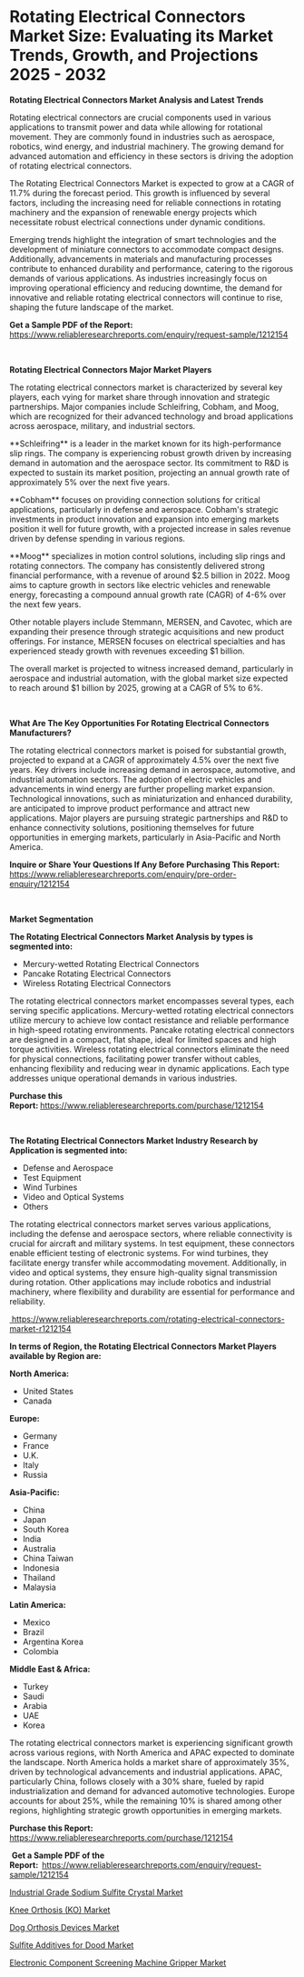 <p><h1>Rotating Electrical Connectors Market Size: Evaluating its Market Trends, Growth, and Projections 2025 - 2032</h1></p><p><strong>Rotating Electrical Connectors Market Analysis and Latest Trends</strong></p>
<p><p>Rotating electrical connectors are crucial components used in various applications to transmit power and data while allowing for rotational movement. They are commonly found in industries such as aerospace, robotics, wind energy, and industrial machinery. The growing demand for advanced automation and efficiency in these sectors is driving the adoption of rotating electrical connectors.</p><p>The Rotating Electrical Connectors Market is expected to grow at a CAGR of 11.7% during the forecast period. This growth is influenced by several factors, including the increasing need for reliable connections in rotating machinery and the expansion of renewable energy projects which necessitate robust electrical connections under dynamic conditions. </p><p>Emerging trends highlight the integration of smart technologies and the development of miniature connectors to accommodate compact designs. Additionally, advancements in materials and manufacturing processes contribute to enhanced durability and performance, catering to the rigorous demands of various applications. As industries increasingly focus on improving operational efficiency and reducing downtime, the demand for innovative and reliable rotating electrical connectors will continue to rise, shaping the future landscape of the market.</p></p>
<p><strong>Get a Sample PDF of the Report:&nbsp;</strong> <a href="https://www.reliableresearchreports.com/enquiry/request-sample/1212154?utm_campaign=118&utm_medium=2&utm_source=Github&utm_content=ia&utm_term=24032025&utm_id=rotating-electrical-connectors">https://www.reliableresearchreports.com/enquiry/request-sample/1212154</a></p>
<p>&nbsp;</p>
<p><strong>Rotating Electrical Connectors Major Market Players</strong></p>
<p><p>The rotating electrical connectors market is characterized by several key players, each vying for market share through innovation and strategic partnerships. Major companies include Schleifring, Cobham, and Moog, which are recognized for their advanced technology and broad applications across aerospace, military, and industrial sectors.</p><p>**Schleifring** is a leader in the market known for its high-performance slip rings. The company is experiencing robust growth driven by increasing demand in automation and the aerospace sector. Its commitment to R&D is expected to sustain its market position, projecting an annual growth rate of approximately 5% over the next five years.</p><p>**Cobham** focuses on providing connection solutions for critical applications, particularly in defense and aerospace. Cobham's strategic investments in product innovation and expansion into emerging markets position it well for future growth, with a projected increase in sales revenue driven by defense spending in various regions.</p><p>**Moog** specializes in motion control solutions, including slip rings and rotating connectors. The company has consistently delivered strong financial performance, with a revenue of around $2.5 billion in 2022. Moog aims to capture growth in sectors like electric vehicles and renewable energy, forecasting a compound annual growth rate (CAGR) of 4-6% over the next few years.</p><p>Other notable players include Stemmann, MERSEN, and Cavotec, which are expanding their presence through strategic acquisitions and new product offerings. For instance, MERSEN focuses on electrical specialties and has experienced steady growth with revenues exceeding $1 billion. </p><p>The overall market is projected to witness increased demand, particularly in aerospace and industrial automation, with the global market size expected to reach around $1 billion by 2025, growing at a CAGR of 5% to 6%.</p></p>
<p>&nbsp;</p>
<p><strong>What Are The Key Opportunities For Rotating Electrical Connectors Manufacturers?</strong></p>
<p><p>The rotating electrical connectors market is poised for substantial growth, projected to expand at a CAGR of approximately 4.5% over the next five years. Key drivers include increasing demand in aerospace, automotive, and industrial automation sectors. The adoption of electric vehicles and advancements in wind energy are further propelling market expansion. Technological innovations, such as miniaturization and enhanced durability, are anticipated to improve product performance and attract new applications. Major players are pursuing strategic partnerships and R&D to enhance connectivity solutions, positioning themselves for future opportunities in emerging markets, particularly in Asia-Pacific and North America.</p></p>
<p><strong>Inquire or Share Your Questions If Any Before Purchasing This Report:</strong> <a href="https://www.reliableresearchreports.com/enquiry/pre-order-enquiry/1212154?utm_campaign=118&utm_medium=2&utm_source=Github&utm_content=ia&utm_term=24032025&utm_id=rotating-electrical-connectors">https://www.reliableresearchreports.com/enquiry/pre-order-enquiry/1212154</a></p>
<p>&nbsp;</p>
<p><strong>Market Segmentation</strong></p>
<p><strong>The Rotating Electrical Connectors Market Analysis by types is segmented into:</strong></p>
<p><ul><li>Mercury-wetted Rotating Electrical Connectors</li><li>Pancake Rotating Electrical Connectors</li><li>Wireless Rotating Electrical Connectors</li></ul></p>
<p><p>The rotating electrical connectors market encompasses several types, each serving specific applications. Mercury-wetted rotating electrical connectors utilize mercury to achieve low contact resistance and reliable performance in high-speed rotating environments. Pancake rotating electrical connectors are designed in a compact, flat shape, ideal for limited spaces and high torque activities. Wireless rotating electrical connectors eliminate the need for physical connections, facilitating power transfer without cables, enhancing flexibility and reducing wear in dynamic applications. Each type addresses unique operational demands in various industries.</p></p>
<p><strong>Purchase this Report:&nbsp;</strong><a href="https://www.reliableresearchreports.com/purchase/1212154?utm_campaign=118&utm_medium=2&utm_source=Github&utm_content=ia&utm_term=24032025&utm_id=rotating-electrical-connectors">https://www.reliableresearchreports.com/purchase/1212154</a></p>
<p>&nbsp;</p>
<p><strong>The Rotating Electrical Connectors Market Industry Research by Application is segmented into:</strong></p>
<p><ul><li>Defense and Aerospace</li><li>Test Equipment</li><li>Wind Turbines</li><li>Video and Optical Systems</li><li>Others</li></ul></p>
<p><p>The rotating electrical connectors market serves various applications, including the defense and aerospace sectors, where reliable connectivity is crucial for aircraft and military systems. In test equipment, these connectors enable efficient testing of electronic systems. For wind turbines, they facilitate energy transfer while accommodating movement. Additionally, in video and optical systems, they ensure high-quality signal transmission during rotation. Other applications may include robotics and industrial machinery, where flexibility and durability are essential for performance and reliability.</p></p>
<p><a href="https://www.reliableresearchreports.com/rotating-electrical-connectors-market-r1212154?utm_campaign=118&utm_medium=2&utm_source=Github&utm_content=ia&utm_term=24032025&utm_id=rotating-electrical-connectors">&nbsp;https://www.reliableresearchreports.com/rotating-electrical-connectors-market-r1212154</a></p>
<p><strong>In terms of Region, the Rotating Electrical Connectors Market Players available by Region are:</strong></p>
<p>
    <p> <strong> North America: </strong>
        <ul>
            <li>United States</li>
            <li>Canada</li>
        </ul>
        </p> 
    <p> <strong> Europe: </strong>
        <ul>
            <li>Germany</li>
            <li>France</li>
            <li>U.K.</li>
            <li>Italy</li>
            <li>Russia</li>
        </ul>
        </p> 
    <p> <strong> Asia-Pacific: </strong>
        <ul>
            <li>China</li>
            <li>Japan</li>
            <li>South Korea</li>
            <li>India</li>
            <li>Australia</li>
            <li>China Taiwan</li>
            <li>Indonesia</li>
            <li>Thailand</li>
            <li>Malaysia</li>
        </ul>
        </p> 
    <p> <strong> Latin America: </strong>
        <ul>
            <li>Mexico</li>
            <li>Brazil</li>
            <li>Argentina Korea</li>
            <li>Colombia</li>
        </ul>
        </p> 
    <p> <strong> Middle East & Africa: </strong>
        <ul>
            <li>Turkey</li>
            <li>Saudi</li>
            <li>Arabia</li>
            <li>UAE</li>
            <li>Korea</li>
        </ul>
    </p>
    </p>
<p><p>The rotating electrical connectors market is experiencing significant growth across various regions, with North America and APAC expected to dominate the landscape. North America holds a market share of approximately 35%, driven by technological advancements and industrial applications. APAC, particularly China, follows closely with a 30% share, fueled by rapid industrialization and demand for advanced automotive technologies. Europe accounts for about 25%, while the remaining 10% is shared among other regions, highlighting strategic growth opportunities in emerging markets.</p></p>
<p><strong>Purchase this Report: </strong><a href="https://www.reliableresearchreports.com/purchase/1212154?utm_campaign=118&utm_medium=2&utm_source=Github&utm_content=ia&utm_term=24032025&utm_id=rotating-electrical-connectors">https://www.reliableresearchreports.com/purchase/1212154</a></p>
<p>&nbsp;<strong>Get a Sample PDF of the Report:&nbsp;&nbsp;</strong><a href="https://www.reliableresearchreports.com/enquiry/request-sample/1212154?utm_campaign=118&utm_medium=2&utm_source=Github&utm_content=ia&utm_term=24032025&utm_id=rotating-electrical-connectors">https://www.reliableresearchreports.com/enquiry/request-sample/1212154</a></p>
<p><strong></strong></p>
<p><p><a href="https://github.com/keohannchavo/Market-Research-Report-List-1/blob/main/industrial-grade-sodium-sulfite-crystal-market.md?utm_campaign=118&utm_medium=2&utm_source=Github&utm_content=ia&utm_term=24032025&utm_id=rotating-electrical-connectors">Industrial Grade Sodium Sulfite Crystal Market</a></p><p><a href="https://github.com/taveyasenay/Market-Research-Report-List-1/blob/main/knee-orthosis-ko-market.md?utm_campaign=118&utm_medium=2&utm_source=Github&utm_content=ia&utm_term=24032025&utm_id=rotating-electrical-connectors">Knee Orthosis (KO) Market</a></p><p><a href="https://github.com/janotjuljo/Market-Research-Report-List-1/blob/main/dog-orthosis-devices-market.md?utm_campaign=118&utm_medium=2&utm_source=Github&utm_content=ia&utm_term=24032025&utm_id=rotating-electrical-connectors">Dog Orthosis Devices Market</a></p><p><a href="https://github.com/ssaradulai/Market-Research-Report-List-1/blob/main/sulfite-additives-for-dood-market.md?utm_campaign=118&utm_medium=2&utm_source=Github&utm_content=ia&utm_term=24032025&utm_id=rotating-electrical-connectors">Sulfite Additives for Dood Market</a></p><p><a href="https://github.com/dukerghostki/Market-Research-Report-List-1/blob/main/electronic-component-screening-machine-gripper-market.md?utm_campaign=118&utm_medium=2&utm_source=Github&utm_content=ia&utm_term=24032025&utm_id=rotating-electrical-connectors">Electronic Component Screening Machine Gripper Market</a></p></p>